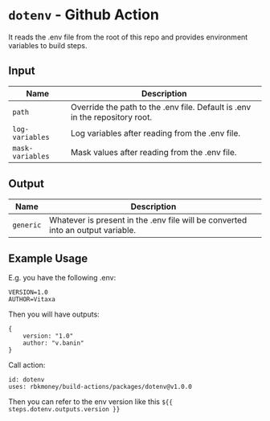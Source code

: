 # `dotenv` - **Github Action**

It reads the .env file from the root of this repo and provides environment variables to build steps.

## Input

| Name             | Description                                                                 |
| ---------------- | ----------------------------------------------------------------------------|
| `path`           | Override the path to the .env file. Default is .env in the repository root. |
| `log-variables`  | Log variables after reading from the .env file.                             |
| `mask-variables` | Mask values after reading from the .env file.                               |

## Output
| Name             | Description                                                                     |
| ---------------- | --------------------------------------------------------------------------------|
| `generic`        | Whatever is present in the .env file will be converted into an output variable. |


## Example Usage

E.g. you have the following .env:
```
VERSION=1.0
AUTHOR=Vitaxa
```
Then you will have outputs:
```
{
    version: "1.0"
    author: "v.banin"
}
```

Call action:
```
id: dotenv
uses: rbkmoney/build-actions/packages/dotenv@v1.0.0
```
Then you can refer to the env version like this ```${{ steps.dotenv.outputs.version }}```
